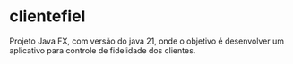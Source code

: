 # clientefiel
Projeto Java FX, com versão do java 21, onde o objetivo é desenvolver um aplicativo para controle de fidelidade dos clientes.
